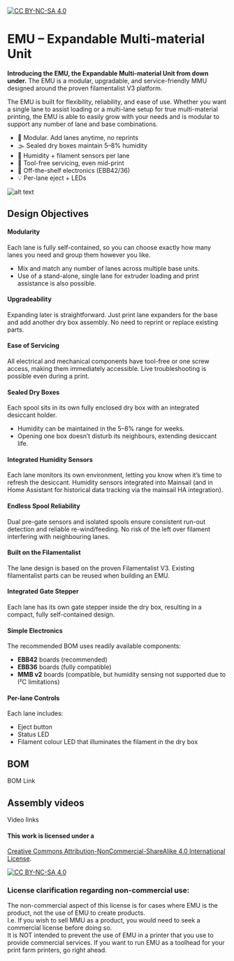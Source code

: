 [![CC BY-NC-SA 4.0][cc-by-nc-sa-shield]][cc-by-nc-sa]

# EMU – Expandable Multi-material Unit

**Introducing the EMU, the Expandable Multi-material Unit from down under.** The EMU is a modular, upgradable, and service-friendly MMU designed around the proven filamentalist V3 platform.  

The EMU is built for flexibility, reliability, and ease of use. Whether you want a single lane to assist loading or a multi-lane setup for true multi-material printing, the EMU is able to easily grow with your needs and is modular to support any number of lane and base combinations.

- 🧩 Modular. Add lanes anytime, no reprints  
- 🌫️ Sealed dry boxes maintain 5–8% humidity  
- 📡 Humidity + filament sensors per lane  
- 🔧 Tool-free servicing, even mid-print  
- 🔌 Off-the-shelf electronics (EBB42/36)  
- 💡 Per-lane eject + LEDs

![alt text](docs/images/EMU_render.png)

## Design Objectives

#### Modularity  
Each lane is fully self-contained, so you can choose exactly how many lanes you need and group them however you like.  
- Mix and match any number of lanes across multiple base units.  
- Use of a stand-alone, single lane for extruder loading and print assistance is also possible.  

#### Upgradeability  
Expanding later is straightforward. Just print lane expanders for the base and add another dry box assembly. No need to reprint or replace existing parts.  

#### Ease of Servicing  
All electrical and mechanical components have tool-free or one screw access, making them immediately accessible. Live troubleshooting is possible even during a print.  

#### Sealed Dry Boxes  
Each spool sits in its own fully enclosed dry box with an integrated desiccant holder.  
- Humidity can be maintained in the 5–8% range for weeks.  
- Opening one box doesn’t disturb its neighbours, extending desiccant life.  

#### Integrated Humidity Sensors  
Each lane monitors its own environment, letting you know when it’s time to refresh the desiccant. Humidity sensors integrated into Mainsail (and in Home Assistant for historical data tracking via the mainsail HA integration).

#### Endless Spool Reliability  
Dual pre-gate sensors and isolated spools ensure consistent run-out detection and reliable re-wind/feeding. No risk of the left over filament interfering with neighbouring lanes.  

#### Built on the Filamentalist  
The lane design is based on the proven Filamentalist V3. Existing filamentalist parts can be reused when building an EMU.  

#### Integrated Gate Stepper  
Each lane has its own gate stepper inside the dry box, resulting in a compact, fully self-contained design.  

#### Simple Electronics  
The recommended BOM uses readily available components:  
- **EBB42** boards (recommended)  
- **EBB36** boards (fully compatible)  
- **MMB v2** boards (compatible, but humidity sensing not supported due to I²C limitations)  

#### Per-lane Controls  
Each lane includes:  
- Eject button  
- Status LED  
- Filament colour LED that illuminates the filament in the dry box  

## BOM
BOM Link

## Assembly videos
Video links


#### This work is licensed under a
[Creative Commons Attribution-NonCommercial-ShareAlike 4.0 International License][cc-by-nc-sa].

[![CC BY-NC-SA 4.0][cc-by-nc-sa-image]][cc-by-nc-sa]

[cc-by-nc-sa]: http://creativecommons.org/licenses/by-nc-sa/4.0/
[cc-by-nc-sa-image]: https://licensebuttons.net/l/by-nc-sa/4.0/88x31.png
[cc-by-nc-sa-shield]: https://img.shields.io/badge/License-CC%20BY--NC--SA%204.0-lightgrey.svg

### License clarification regarding non-commercial use:
The non-commercial aspect of this license is for cases where EMU is the product, not the use of EMU to create products.<br/>
I.e. If you wish to sell MMU as a product, you would need to seek a commercial license before doing so. </br>
It is NOT intended to prevent the use of EMU in a printer that you use to provide commercial services. If you want to run EMU as a toolhead for your print farm printers, go right ahead.
